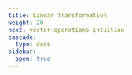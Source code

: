 ```yaml
---
title: Linear Transformation
weight: 20
next: vector-operations-intuition
cascade:
  type: docs
sidebar:
  open: true
---
```


<br>
<div style="text-align: justify;">

</div>
